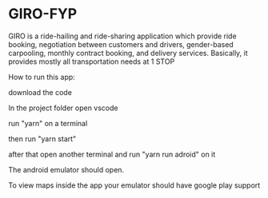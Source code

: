 # GIRO-FYP
GIRO is a ride-hailing and ride-sharing application which provide ride booking, negotiation between customers and drivers, gender-based carpooling, monthly contract booking, and delivery services. Basically, it provides mostly all transportation needs at 1 STOP

How to run this app:

download the code 

In the project folder open vscode

run "yarn" on a terminal

then run "yarn start"

after that open another terminal and run "yarn run adroid" on it

The android emulator should open.

To view maps inside the app your emulator should have google play support

